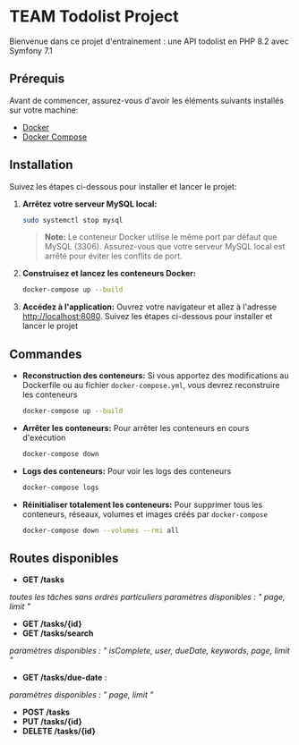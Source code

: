 # TEAM Todolist Project

Bienvenue dans ce projet d'entrainement : une API todolist en PHP 8.2 avec Symfony 7.1 

## Prérequis

Avant de commencer, assurez-vous d'avoir les éléments suivants installés sur votre machine:
- [Docker](https://www.docker.com/get-started)
- [Docker Compose](https://docs.docker.com/compose/install/)

## Installation
Suivez les étapes ci-dessous pour installer et lancer le projet:

1. **Arrêtez votre serveur MySQL local:**
    ```bash
    sudo systemctl stop mysql
    ```
    > **Note:** Le conteneur Docker utilise le même port par défaut que MySQL (3306). Assurez-vous que votre serveur MySQL local est arrêté pour éviter les conflits de port.

2. **Construisez et lancez les conteneurs Docker:**
    ```bash
    docker-compose up --build
    ```

3. **Accédez à l'application:**
    Ouvrez votre navigateur et allez à l'adresse [http://localhost:8080](http://localhost:8080).
Suivez les étapes ci-dessous pour installer et lancer le projet

## Commandes 

- **Reconstruction des conteneurs:**
        Si vous apportez des modifications au Dockerfile ou au fichier `docker-compose.yml`, vous devrez reconstruire les conteneurs
    ```bash
    docker-compose up --build
    ```

- **Arrêter les conteneurs:**
        Pour arrêter les conteneurs en cours d'exécution
    ```bash
    docker-compose down
    ```

- **Logs des conteneurs:**
        Pour voir les logs des conteneurs
    ```bash
    docker-compose logs
    ```
- **Réinitialiser totalement les conteneurs:**
        Pour supprimer tous les conteneurs, réseaux, volumes et images créés par `docker-compose`
    ```bash
    docker-compose down --volumes --rmi all
    ```


## Routes disponibles

- **GET /tasks**

*toutes les tâches sans ordres particuliers*
*paramètres disponibles : " page, limit "*
- **GET /tasks/{id}**
- **GET /tasks/search**

*paramètres disponibles : " isComplete, user, dueDate, keywords, page, limit "*

- **GET /tasks/due-date** :

*paramètres disponibles : " page, limit "*
- **POST /tasks**
- **PUT /tasks/{id}**
- **DELETE /tasks/{id}**
